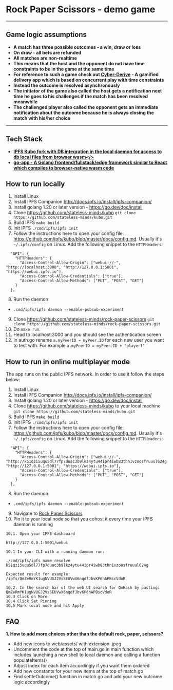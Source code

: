 # Rock Paper Scissors - demo game

---

## Game logic assumptions

- **A match has three possible outcomes - a win, draw or loss**
- **On draw - all bets are refunded**
- **All matches are non-realtime**
- **This means that the host and the opponent do not have time constraints to be in the game at the same time**
- **For reference to such a game check out <a href="https://github.com/stateless-minds/cyber-derive">Cyber-Derive</a> - A gamified delivery app which is based on concurrent play with time constraints**
- **Instead the outcome is resolved asynchronously**
- **The initiator of the game also called the host gets a notification next time he goes to his challenges if the match has been resolved meanwhile**
- **The challenged player also called the opponent gets an immediate notification about the outcome because he is always closing the match with his/her choice**

---

## Tech Stack

- **<a href="https://github.com/stateless-minds/kubo">IPFS Kubo fork with DB integration in the local daemon for access to db local files from browser wasm</>**
- **<a href="https://go-app.dev/">go-app - A Golang frontend/fullstack/edge framework similar to React which compiles to browser-native wasm code</a>**

## How to run locally

1. Install Linux
2. Install IPFS Companion http://docs.ipfs.io/install/ipfs-companion/
3. Install golang 1.20 or later version - https://go.dev/doc/install
4.  Clone https://github.com/stateless-minds/kubo
`git clone https://github.com/stateless-minds/kubo.git`
5. Build IPFS
`make build`
6. Init IPFS
`./cmd/ipfs/ipfs init`
7.  Follow the instructions here to open your config file: https://github.com/ipfs/kubo/blob/master/docs/config.md. Usually it's `~/.ipfs/config` on Linux. Add the following snippet to the `HTTPHeaders`:
```
  "API": {
    "HTTPHeaders": {
      "Access-Control-Allow-Origin": ["webui://-", "http://localhost:3000", "http://127.0.0.1:5001", "https://webui.ipfs.io"],
      "Access-Control-Allow-Credentials": ["true"],
      "Access-Control-Allow-Methods": ["PUT", "POST", "GET"]
    }
  },
 ```
8. Run the daemon:
+ `.cmd/ipfs/ipfs daemon --enable-pubsub-experiment`

9.  Clone https://github.com/stateless-minds/rock-paper-scissors
`git clone https://github.com/stateless-minds/rock-paper-scissors.git`
10.  Do `make run`.
11. Head to localhost:3000 and you should see the authentication screen
12. In auth.go rename `a.myPeerID = myPeer.ID` for each new user you want to test with. For example `a.myPeerID = myPeer.ID + "player1"`

## How to run in online multiplayer mode

The app runs on the public IPFS network. In order to use it follow the steps below:

1. Install Linux
2. Install IPFS Companion http://docs.ipfs.io/install/ipfs-companion/
3. Install golang 1.20 or later version - https://go.dev/doc/install
4.  Clone https://github.com/stateless-minds/kubo to your local machine
`git clone https://github.com/stateless-minds/kubo.git`
5. Build IPFS
`make build`
6. Init IPFS
`./cmd/ipfs/ipfs init`
7.  Follow the instructions here to open your config file: https://github.com/ipfs/kubo/blob/master/docs/config.md. Usually it's `~/.ipfs/config` on Linux. Add the following snippet to the `HTTPHeaders`:
```
  "API": {
    "HTTPHeaders": {
      "Access-Control-Allow-Origin": ["webui://-", "http://k51qzi5uqu5dl77fp7duac3b9lkz4ytu44ipr4iwb83thn1vzoosfruuul624g.ipns.localhost:8080", "http://127.0.0.1:5001", "https://webui.ipfs.io"],
      "Access-Control-Allow-Credentials": ["true"],
      "Access-Control-Allow-Methods": ["PUT", "POST", "GET"]
    }
  },
 ```
8. Run the daemon:
+ `.cmd/ipfs/ipfs daemon --enable-pubsub-experiment`

9.  Navigate to <a href="https://ipfs.io/ipns/k51qzi5uqu5dl77fp7duac3b9lkz4ytu44ipr4iwb83thn1vzoosfruuul624g">Rock Paper Scissors</a>
10.  Pin it to your local node so that you cohost it every time your IPFS daemon is running
```
10.1. Open your IPFS dashboard

http://127.0.0.1:5001/webui

10.1 In your CLI with a running daemon run:

./cmd/ipfs/ipfs name resolve k51qzi5uqu5dl77fp7duac3b9lkz4ytu44ipr4iwb83thn1vzoosfruuul624g

Expected result for example:
/ipfs/QmZeRmYK1ugNVUGJ2VsSEUVwX6nqdfJbvKP6hAPBscVdoR

10.2. In the search bar of the web UI search for QmHash by pasting: QmZeRmYK1ugNVUGJ2VsSEUVwX6nqdfJbvKP6hAPBscVdoR
10.3 Click on More
10.4 Click Set Pinning
10.5 Mark local node and hit Apply
```

## FAQ

**1. How to add more choices other than the default rock, paper, scissors?**
 - Add new icons to web/assets/ with extension .jpeg
 - Uncomment the code at the top of main.go in main function which includes launching a new shell to local daemon and calling a function populateItems()
 - Adjust index for each item accordingly if you want them ordered
 - Add new constants for your new items at the top of match.go
 - Find settleOutcome() function in match.go and add your new outcome logic accordingly